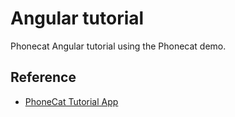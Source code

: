 # Angular tutorial
Phonecat Angular tutorial using the Phonecat demo.

## Reference
- [PhoneCat Tutorial App](https://docs.angularjs.org/tutorial)


